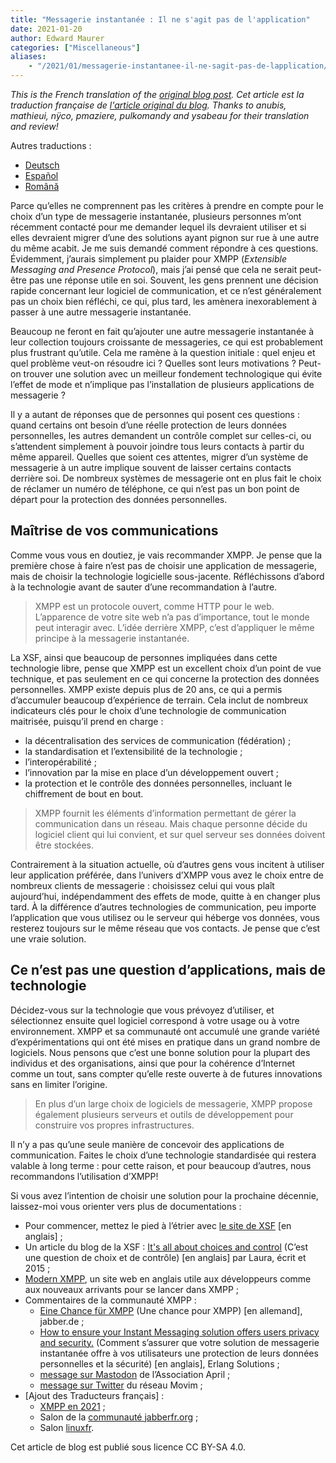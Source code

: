 ```yaml
---
title: "Messagerie instantanée : Il ne s'agit pas de l'application"
date: 2021-01-20
author: Edward Maurer
categories: ["Miscellaneous"]
aliases:
    - "/2021/01/messagerie-instantanee-il-ne-sagit-pas-de-lapplication/"
---
```


_This is the French translation of the [original blog post](https://xmpp.org/2021/01/instant-messaging-its-not-about-the-app/)._
_Cet article est la traduction française de [l'article original du blog](https://xmpp.org/2021/01/instant-messaging-its-not-about-the-app/)._
_Thanks to anubis, mathieui, nÿco, pmaziere, pulkomandy and ysabeau for their translation and review!_

Autres traductions :
- [Deutsch](https://xmpp.org/2021/01/instant-messaging-es-geht-nicht-um-die-app/)
- [Español](https://xmpp.org/2021/01/mensajeria-instantanea-no-se-trata-de-la-aplicacion/)
- [Română](https://xmpp.org/2021/01/mesagerie-instantanee-nu-este-vorba-despre-aplicatie/)

Parce qu’elles ne comprennent pas les critères à prendre en compte pour le choix d’un type de messagerie instantanée, plusieurs 
personnes m’ont récemment contacté pour me demander lequel ils devraient utiliser et si elles devraient migrer d’une des solutions
ayant pignon sur rue à une autre du même acabit. Je me suis demandé comment répondre à ces questions. Évidemment, j’aurais simplement
pu plaider pour XMPP (_Extensible Messaging and Presence Protocol_), mais j’ai pensé que cela ne serait peut-être pas une réponse
utile en soi. Souvent, les gens prennent une décision rapide concernant leur logiciel de communication, et ce n’est généralement pas
un choix bien réfléchi, ce qui, plus tard, les amènera inexorablement à passer à une autre messagerie instantanée.

Beaucoup ne feront en fait qu’ajouter une autre messagerie instantanée à leur collection toujours croissante de messageries, ce qui
est probablement plus frustrant qu’utile. Cela me ramène à la question initiale : quel enjeu et quel problème veut-on résoudre ici ?
Quelles sont leurs motivations ? Peut-on trouver une solution avec un meilleur fondement technologique qui évite l’effet de mode et
n’implique pas l’installation de plusieurs applications de messagerie ?

Il y a autant de réponses que de personnes qui posent ces questions : quand certains ont besoin d’une réelle protection de leurs 
données personnelles, les autres demandent un contrôle complet sur celles-ci, ou s’attendent simplement à pouvoir joindre tous leurs
contacts à partir du même appareil. Quelles que soient ces attentes, migrer d’un système de messagerie à un autre implique souvent de
laisser certains contacts derrière soi. De nombreux systèmes de messagerie ont en plus fait le choix de réclamer un numéro de téléphone,
ce qui n’est pas un bon point de départ pour la protection des données personnelles.

## Maîtrise de vos communications

Comme vous vous en doutiez, je vais recommander XMPP. Je pense que la première chose à faire n’est pas de choisir une application de
messagerie, mais de choisir la technologie logicielle sous-jacente. Réfléchissons d’abord à la technologie avant de sauter d’une
recommandation à l’autre.

> XMPP est un protocole ouvert, comme HTTP pour le web. L’apparence de votre site web n’a pas d’importance, tout le monde peut interagir avec.
L’idée derrière XMPP, c’est d’appliquer le même principe à la messagerie instantanée. 

La XSF, ainsi que beaucoup de personnes impliquées dans cette technologie libre, pense que XMPP est un excellent choix d’un point de vue
technique, et pas seulement en ce qui concerne la protection des données personnelles. XMPP existe depuis plus de 20 ans, ce qui a permis
d’accumuler beaucoup d’expérience de terrain. Cela inclut de nombreux indicateurs clés pour le choix d’une technologie de communication
maitrisée, puisqu’il prend en charge :

* la décentralisation des services de communication (fédération) ;
* la standardisation et l’extensibilité de la technologie ;
* l’interopérabilité ;
* l’innovation par la mise en place d’un développement ouvert ;
* la protection et le contrôle des données personnelles, incluant le chiffrement de bout en bout.

> XMPP fournit les éléments d’information permettant de gérer la communication dans un réseau. Mais chaque personne décide du logiciel
client qui lui convient, et sur quel serveur ses données doivent être stockées.

Contrairement à la situation actuelle, où d’autres gens vous incitent à utiliser leur application préférée, dans l’univers d’XMPP vous
avez le choix entre de nombreux clients de messagerie : choisissez celui qui vous plaît aujourd’hui, indépendamment des effets de mode,
quitte à en changer plus tard. À la différence d’autres technologies de communication, peu importe l’application que vous utilisez ou le
serveur qui héberge vos données, vous resterez toujours sur le même réseau que vos contacts. Je pense que c’est une vraie solution.

## Ce n’est pas une question d’applications, mais de technologie

Décidez-vous sur la technologie que vous prévoyez d’utiliser, et sélectionnez ensuite quel logiciel correspond à votre usage ou à votre
environnement. XMPP et sa communauté ont accumulé une grande variété d’expérimentations qui ont été mises en pratique dans un grand nombre 
de logiciels. Nous pensons que c’est une bonne solution pour la plupart des individus et des organisations, ainsi que pour la cohérence
d’Internet comme un tout, sans compter qu’elle reste ouverte à de futures innovations sans en limiter l’origine.

> En plus d’un large choix de logiciels de messagerie, XMPP propose également plusieurs serveurs et outils de développement pour construire
vos propres infrastructures.

Il n’y a pas qu’une seule manière de concevoir des applications de communication. Faites le choix d’une technologie standardisée qui restera
valable à long terme : pour cette raison, et pour beaucoup d’autres, nous recommandons l’utilisation d’XMPP!

Si vous avez l’intention de choisir une solution pour la prochaine décennie, laissez-moi vous orienter vers plus de documentations :

* Pour commencer, mettez le pied à l’étrier avec [le site de XSF](https://xmpp.org/getting-started/) [en anglais] ;
* Un article du blog de la XSF : [It's all about choices and control](https://xmpp.org/2015/01/its-all-about-choices-and-control/) (C’est une question de choix et de contrôle) [en anglais] par Laura, écrit et 2015 ;
* [Modern XMPP](https://docs.modernxmpp.org/), un site web en anglais utile aux développeurs comme aux nouveaux arrivants pour se lancer dans XMPP ;
* Commentaires de la communauté XMPP :
    * [Eine Chance für XMPP](https://www.jabber.de/eine-chance-fuer-xmpp/) (Une chance pour XMPP) [en allemand], jabber.de ;
    * [How to ensure your Instant Messaging solution offers users privacy and security.](https://www.erlang-solutions.com/blog/how-to-ensure-your-instant-messaging-solution-offers-users-privacy-and-security.html) (Comment s’assurer que votre solution de messagerie instantanée offre à vos utilisateurs une protection de leurs données personnelles et la sécurité) [en anglais], Erlang Solutions ;
    * [message sur Mastodon](https://pouet.april.org/@aprilorg/105520799332659637) de l’Association April ;
    * [message sur Twitter](https://twitter.com/MovimNetwork/status/1351138046029279239) du réseau Movim ;
* [Ajout des Traducteurs français] :
    * [XMPP en 2021](https://linuxfr.org/users/mathieui/journaux/xmpp-en-2021) ;
    * Salon de la [communauté jabberfr.org](https://chat.jabberfr.org/converse.js/jabberfr@chat.jabberfr.org) ;
    * Salon [linuxfr](https://chat.jabberfr.org/converse.js/linuxfr@chat.jabberfr.org).

Cet article de blog est publié sous licence CC BY-SA 4.0.

